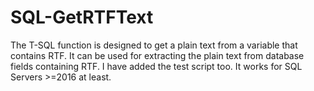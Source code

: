 # SQL-GetRTFText
The T-SQL function is designed to get a plain text from a variable that contains RTF. 
It can be used for extracting the plain text from database fields containing RTF.
I have added the test script too.
It works for SQL Servers >=2016 at least.
